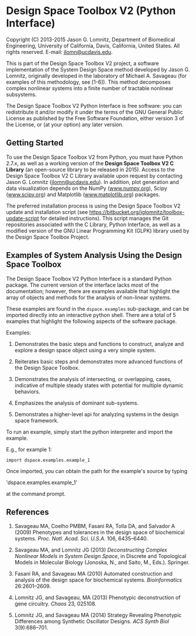 Design Space Toolbox V2 (Python Interface)
==============================================

Copyright (C) 2013-2015 Jason G. Lomnitz, Department of Biomedical Engineering,
University of California, Davis, California, United States. All rights reserved.
E-mail: <jlomn@ucdavis.edu>.

This is part of the Design Space Toolbox V2 project, a software implementation of the System Design Space method developed by Jason G. Lomnitz, originally developed in the laboratory of Michael A. Savageau (for examples of this methodology, see [1-6]). This method decomposes complex nonlinear systems into a finite number of tractable nonlinear subsystems.

The Design Space Toolbox V2 Python Interface is free software: you can redistribute it and/or modify it under the terms of the GNU General Public License as published by the Free Software Foundation, either version 3 of the License, or (at your option) any later version.

Getting Started
---------------------

To use the Design Space Toolbox V2 from Python, you must have Python 2.7.x, as well as a working version of the **Design Space Toolbox V2 C Library** (an open-source library to be released in 2015). Access to the Design Space Toolbox V2 C Library available upon request by contacting Jason G. Lomnitz (jlomn@ucdavis.edu). In addition, plot generation and data visualization depends on the NumPy (www.numpy.org), Scipy (www.scipy.org) and Matplotlib (www.matplotlib.org) packages.

The preferred installation process is using the Design Space Toolbox V2 update and installation script (see https://bitbucket.org/jglomnitz/toolbox-update-script for detailed instructions). This script manages the Git repositories associated with the C Library, Python Interface, as well as a modified version of the GNU Linear Programming Kit (GLPK) library used by the Design Space Toolbox Project.

Examples of System Analysis Using the Design Space Toolbox
------------------------------------------------------------------------------------

The Design Space Toolbox V2 Python Interface is a standard Python package. The current version of the interface lacks most of the documentation; however, there are examples available that highlight the array of objects and methods for the analysis of non-linear systems.

These examples are found in the `dspace.examples` sub-package, and can be imported directly into an interactive python shell. There are a total of 5 examples that highlight the following aspects of the software package.

Examples:

1. Demonstrates the basic steps and functions to construct, analyze and explore a design space object using a very simple system.

2. Reiterates basic steps and demonstrates more advanced functions of the Design Space Toolbox.

3. Demonstrates the analysis of intersecting, or overlapping, cases, indicative of multiple steady states with potential for multiple dynamic behaviors.

4. Emphasizes the analysis of dominant sub-systems.

5. Demonstrates a higher-level api for analyzing systems in the design space framework.

To run an example, simply start the python interpreter and import the example.

E.g., for example 1:

`import dspace.examples.example_1`

Once imported, you can obtain the path for the example's source by typing

'dspace.examples.example_1'

at the command prompt.	


References
---------------

1. Savageau MA, Coelho PMBM, Fasani RA, Tolla DA, and Salvador A (2009) Phenotypes and tolerances in the design space of biochemical systems. _Proc. Natl. Acad. Sci. U.S.A._ 106, 6435–6440.

2. Savageau MA, and Lomnitz JG (2013) _Deconstructing Complex Nonlinear Models in System Design Space_, in Discrete and Topological Models in Molecular Biology (Jonoska, N., and Saito, M., Eds.). Springer.

4. Fasani RA, and Savageau MA (2010) Automated construction and analysis of the design space for biochemical systems. _Bioinformatics_ 26:2601–2609.

5. Lomnitz JG, and Savageau, MA (2013) Phenotypic deconstruction of gene circuitry. _Chaos_ 23, 025108.

6. Lomnitz JG, and Savageau MA (2014) Strategy Revealing Phenotypic Differences among Synthetic Oscillator Designs. _ACS Synth Biol_ 3(9):686–701.
